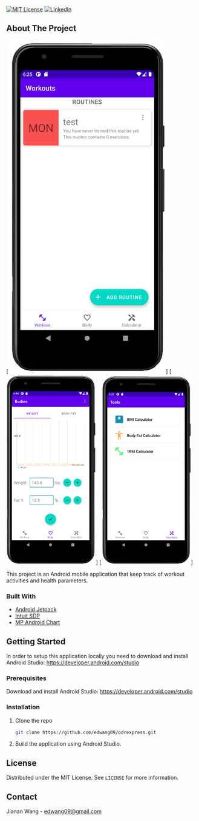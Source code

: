 <!--
*** This readme file was created based on the Template from https://github.com/othneildrew/Best-README-Template
-->



<!-- PROJECT SHIELDS -->
<!--
*** I'm using markdown "reference style" links for readability.
*** Reference links are enclosed in brackets [ ] instead of parentheses ( ).
*** See the bottom of this document for the declaration of the reference variables
*** for contributors-url, forks-url, etc. This is an optional, concise syntax you may use.
*** https://www.markdownguide.org/basic-syntax/#reference-style-links
-->
<!-- [![Contributors][contributors-shield]][contributors-url]
[![Forks][forks-shield]][forks-url]
[![Stargazers][stars-shield]][stars-url]
[![Issues][issues-shield]][issues-url] -->
[![MIT License][license-shield]][license-url]
[![LinkedIn][linkedin-shield]][linkedin-url]


<!-- ABOUT THE PROJECT -->
## About The Project

[![Product Name Screen Shot][product-screenshot1]]
[![Product Name Screen Shot][product-screenshot2]]
[![Product Name Screen Shot][product-screenshot3]]

This project is an Android mobile application that keep track of workout activities and health parameters. 


### Built With

* [Android Jetpack](https://developer.android.com/jetpack)
* [Intuit SDP](https://github.com/intuit/sdp)
* [MP Android Chart](https://github.com/PhilJay/MPAndroidChart)



<!-- GETTING STARTED -->
## Getting Started

In order to setup this application locally you need to download and install Android Studio:
https://developer.android.com/studio

### Prerequisites

Download and install Android Studio: https://developer.android.com/studio

### Installation

1. Clone the repo
   ```sh
   git clone https://github.com/edwang09/odrexpress.git
   ```
2. Build the application using Android Studio. 



<!-- LICENSE -->
## License

Distributed under the MIT License. See `LICENSE` for more information.



<!-- CONTACT -->
## Contact

Jianan Wang - edwang09@gmail.com







[license-shield]: https://img.shields.io/github/license/othneildrew/Best-README-Template.svg?style=for-the-badge
[license-url]: https://github.com/othneildrew/Best-README-Template/blob/master/LICENSE.txt
[linkedin-shield]: https://img.shields.io/badge/-LinkedIn-black.svg?style=for-the-badge&logo=linkedin&colorB=555
[linkedin-url]: https://linkedin.com/in/wangjianan
[product-screenshot1]: screenshot1.png
[product-screenshot2]: screenshot2.png
[product-screenshot3]: screenshot3.png